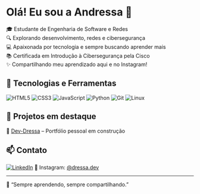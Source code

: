 # Olá! Eu sou a Andressa 👋

🎓 Estudante de Engenharia de Software e Redes  
🔍 Explorando desenvolvimento, redes e cibersegurança  
💻 Apaixonada por tecnologia e sempre buscando aprender mais  
📚 Certificada em Introdução à Cibersegurança pela Cisco  
✨ Compartilhando meu aprendizado aqui e no Instagram!

## 🚀 Tecnologias e Ferramentas
![HTML5](https://img.shields.io/badge/HTML5-E34F26?style=flat&logo=html5&logoColor=white)
![CSS3](https://img.shields.io/badge/CSS3-1572B6?style=flat&logo=css3&logoColor=white)
![JavaScript](https://img.shields.io/badge/JavaScript-F7DF1E?style=flat&logo=javascript&logoColor=black)
![Python](https://img.shields.io/badge/Python-3776AB?style=flat&logo=python&logoColor=white)
![Git](https://img.shields.io/badge/Git-F05032?style=flat&logo=git&logoColor=white)
![Linux](https://img.shields.io/badge/Linux-FCC624?style=flat&logo=linux&logoColor=black)

## 📌 Projetos em destaque 
🔹 [Dev-Dressa](https://github.com/Andressasanttos/Dressa-Dev) – Portfólio pessoal em construção  

## 📫 Contato
[![LinkedIn](https://img.shields.io/badge/-LinkedIn-0077B5?style=flat&logo=linkedin&logoColor=white)](https://www.linkedin.com/in/andressa-santos-969768165/)
📸 Instagram: [@dressa.dev](https://instagram.com/dressa.dev)

---
💬 “Sempre aprendendo, sempre compartilhando.”
